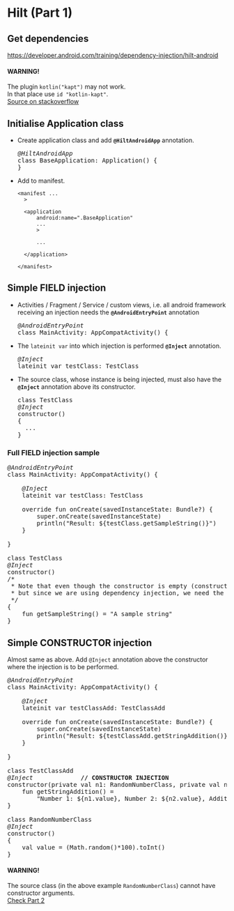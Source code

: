# Hilt (Part 1)

## Get dependencies
https://developer.android.com/training/dependency-injection/hilt-android

#### WARNING!
The plugin `kotlin("kapt")` may not work.  
In that place use `id "kotlin-kapt"`.  
[Source on stackoverflow](https://stackoverflow.com/questions/57380152/how-fix-build-gradle)  

## Initialise Application class
- Create application class and add <b>`@HiltAndroidApp`</b> annotation.
  <pre>
  <i>@HiltAndroidApp</i>
  class BaseApplication: Application() {
  }
  </pre>
- Add to manifest.
  ```
  <manifest ...
    >

    <application
        android:name=".BaseApplication"
        ...
        >

        ...

    </application>

  </manifest>
  ```

## Simple FIELD injection

- Activities / Fragment / Service / custom views, i.e. all android framework receiving an injection needs the <b>`@AndroidEntryPoint`</b> annotation
  <pre>
  <i>@AndroidEntryPoint</i>
  class MainActivity: AppCompatActivity() {
  </pre>
- The `lateinit var` into which injection is performed <b>`@Inject`</b> annotation.
  <pre>
  <i>@Inject</i>
  lateinit var testClass: TestClass
  </pre>
- The source class, whose instance is being injected, must also have the <b>`@Inject`</b> annotation above its constructor.
  <pre>
  class TestClass
  <i>@Inject</i>
  constructor()
  {
    ...
  }
  </pre>

### Full FIELD injection sample
<pre>
<i>@AndroidEntryPoint</i>
class MainActivity: AppCompatActivity() {

    <i>@Inject</i>
    lateinit var testClass: TestClass

    override fun onCreate(savedInstanceState: Bundle?) {
        super.onCreate(savedInstanceState)
        println("Result: ${testClass.getSampleString()}")
    }

}

class TestClass
<i>@Inject</i>
constructor()
/*
 * Note that even though the constructor is empty (constructor would not have been normally needed),
 * but since we are using dependency injection, we need the @Inject annotation, on a contructor.
 */
{
    fun getSampleString() = "A sample string"
}
</pre>

## Simple CONSTRUCTOR injection

Almost same as above. Add `@Inject` annotation above the constructor where the injection is to be performed.

<pre>
<i>@AndroidEntryPoint</i>
class MainActivity: AppCompatActivity() {

    <i>@Inject</i>
    lateinit var testClassAdd: TestClassAdd

    override fun onCreate(savedInstanceState: Bundle?) {
        super.onCreate(savedInstanceState)
        println("Result: ${testClassAdd.getStringAddition()}")
    }

}

class TestClassAdd
<i>@Inject</i>             <b>// CONSTRUCTOR INJECTION</b>
constructor(private val n1: RandomNumberClass, private val n2: RandomNumberClass){
    fun getStringAddition() =
        "Number 1: ${n1.value}, Number 2: ${n2.value}, Addition: ${n1.value + n2.value}"
}

class RandomNumberClass
<i>@Inject</i>
constructor()
{
    val value = (Math.random()*100).toInt()
}
</pre>

#### WARNING!
The source class (in the above example `RandomNumberClass`) cannot have constructor arguments.  
[Check Part 2](#hilt/part-2.md)  
